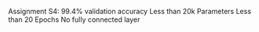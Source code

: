 Assignment S4:
99.4% validation accuracy
Less than 20k Parameters 
Less than 20 Epochs
No fully connected layer
